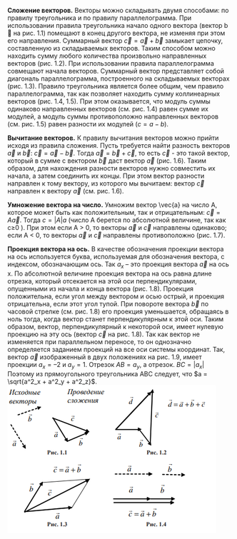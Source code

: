 
**Сложение векторов.** Векторы можно складывать двумя способами: по правилу треугольника и по правилу параллелограмма. При использовании правила треугольника начало одного вектора (вектор b  на рис. 1.1) помещают в конец другого вектора, не изменяя при этом его направления. Суммарный вектор $\vec{c} =\vec{a} + \vec{b}$ замыкает цепочку, составленную из складываемых векторов. Таким способом можно находить сумму любого количества произвольно направленных векторов (рис. 1.2). 
При использовании правила параллелограмма совмещают начала векторов. Суммарный вектор представляет собой диагональ параллелограмма, построенного на складываемых векторах (рис. 1.3). Правило треугольника является более общим, чем правило параллелограмма, так как позволяет находить сумму коллинеарных векторов (рис. 1.4, 1.5).
При этом оказывается, что модуль суммы одинаково направленных векторов (см. рис. 1.4) равен сумме их модулей, а модуль суммы противоположно направленных векторов (см. рис. 1.5) равен разности их модулей ($c = a - b$). 

**Вычитание векторов.**  К правилу вычитания векторов можно прийти исходя из правила сложения. Пусть требуется найти разность векторов $\vec{a}$ и $\vec{b}$: $\vec{c} =\vec{a} - \vec{b}$. Тогда $\vec{a} =\vec{b} + \vec{c}$, то есть $\vec{c}$ - это такой вектор, который в сумме с вектором $\vec{b}$ даст вектор $\vec{a}$ (рис. 1.6). Таким образом, для нахождения разности векторов нужно совместить их начала, а затем соединить их концы. При этом вектор разности направлен к тому вектору, из которого мы вычитаем: вектор $\vec{c}$ направлен к вектору $\vec{a}$ (см. рис. 1.6). 

 **Умножение вектора на число.** Умножим вектор \vec{a} на число А, которое может быть как положительным, так и отрицательным: $\vec{c} = A\vec{a}$. Тогда $c=|A|a$ (число А берется по абсолютной величине, так как c≥0 ). При этом если A > 0, то векторы $\vec{a}$ и $\vec{c}$ направлены одинаково; если A < 0, то векторы $\vec{a}$ и $\vec{c}$ направлены противоположно (рис. 1.7).
 
 **Проекция вектора на ось.** В качестве обозначения проекции вектора на ось используется буква, используемая для обозначения вектора, с индексом, обозначающим ось. Так $a_x$ – это проекция вектора $\vec{a}$ на ось x. По абсолютной величине проекция вектора на ось равна длине отрезка, который отсекается на этой оси перпендикулярами, опущенными из начала и конца вектора (рис. 1.8). Проекция положительна, если угол между вектором и осью острый, и проекция отрицательна, если этот угол тупой. При повороте вектора $\vec{b}$ по часовой стрелке (см. рис. 1.8) его проекция уменьшается, обращаясь в ноль тогда, когда вектор станет перпендикулярным к этой оси. Таким образом, вектор, перпендикулярный к некоторой оси, имеет нулевую проекцию на эту ось (вектор $\vec{c}$ на рис. 1.8). Так как вектор не изменяется при параллельном переносе, то он однозначно определяется заданием проекций на все оси системы координат. Так, вектор $\vec{a}$ изображенный в двух положениях на рис. 1.9, имеет проекции $a_x = –2$ и $a_y= 1$. Отрезок $AB = a_y$, а отрезок. $BC=|a_x|$ Поэтому из прямоугольного треугольника ABC следует, что $a = \sqrt{a^2_x + a^2_y + a^2_z}$.
![](Pasted%20image%2020240412004916.png)

